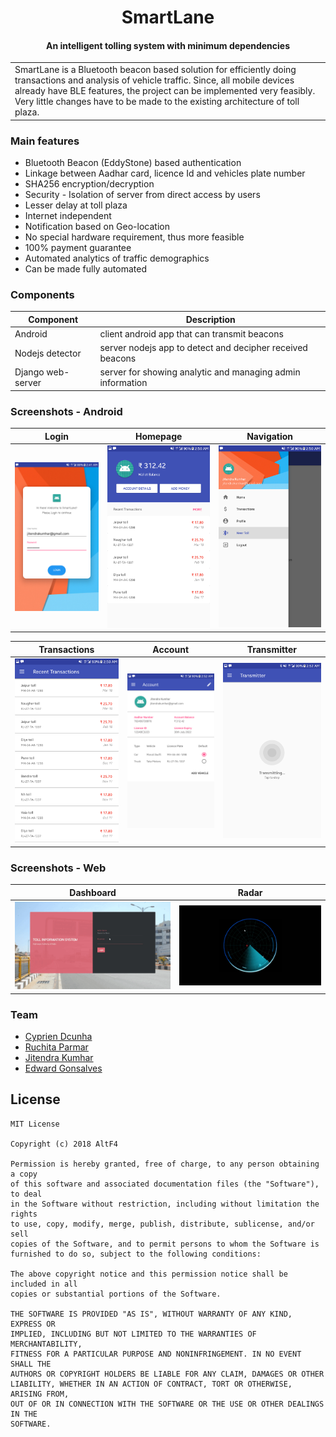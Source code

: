 
<h1 align="center">
  SmartLane
  <br>
</h1>


<h4 align="center">An intelligent tolling system with minimum dependencies</h4>

<table>
<tr>
<td>
SmartLane is a Bluetooth beacon based solution for efficiently doing transactions and analysis of vehicle traffic. Since, all mobile devices already have BLE features, the project can be implemented very feasibly. Very little changes have to be made to the existing architecture of toll plaza.
</td>
</tr>
</table>

### Main features

* Bluetooth Beacon (EddyStone) based authentication
* Linkage between Aadhar card, licence Id and vehicles plate number
* SHA256 encryption/decryption
* Security - Isolation of server from direct access by users
* Lesser delay at toll plaza
* Internet independent
* Notification based on Geo-location
* No special hardware requirement, thus more feasible
* 100% payment guarantee
* Automated analytics of traffic demographics
* Can be made fully automated

### Components

Component               | Description
------------------- | -----------------------------------------
Android                     | client android app that can transmit beacons
Nodejs detector     | server nodejs app to detect and decipher received beacons
Django web-server | server for showing analytic and managing admin information

### Screenshots - Android

Login | Homepage | Navigation
:-------:|:--------:|:--------:
![](art/art1.png)  |  ![](art/art2.png) |  ![](art/art3.png)

Transactions | Account | Transmitter
:-------:|:--------:|:--------:
![](art/art4.png)  |  ![](art/art5.png) |  ![](art/art6.png)

### Screenshots - Web

Dashboard | Radar
:--------:|:--------:
![](art/dash.gif) | ![](art/radar.gif)


### Team

* [Cyprien Dcunha](https://github.com/ccd97)
* [Ruchita Parmar](https://github.com/ruchitaparmar)
* [Jitendra Kumhar](https://github.com/jitendra9873)
* [Edward Gonsalves](https://github.com/ed-word)

## License

    MIT License

    Copyright (c) 2018 AltF4

    Permission is hereby granted, free of charge, to any person obtaining a copy
    of this software and associated documentation files (the "Software"), to deal
    in the Software without restriction, including without limitation the rights
    to use, copy, modify, merge, publish, distribute, sublicense, and/or sell
    copies of the Software, and to permit persons to whom the Software is
    furnished to do so, subject to the following conditions:

    The above copyright notice and this permission notice shall be included in all
    copies or substantial portions of the Software.

    THE SOFTWARE IS PROVIDED "AS IS", WITHOUT WARRANTY OF ANY KIND, EXPRESS OR
    IMPLIED, INCLUDING BUT NOT LIMITED TO THE WARRANTIES OF MERCHANTABILITY,
    FITNESS FOR A PARTICULAR PURPOSE AND NONINFRINGEMENT. IN NO EVENT SHALL THE
    AUTHORS OR COPYRIGHT HOLDERS BE LIABLE FOR ANY CLAIM, DAMAGES OR OTHER
    LIABILITY, WHETHER IN AN ACTION OF CONTRACT, TORT OR OTHERWISE, ARISING FROM,
    OUT OF OR IN CONNECTION WITH THE SOFTWARE OR THE USE OR OTHER DEALINGS IN THE
    SOFTWARE.
